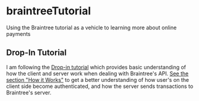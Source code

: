 # braintreeTutorial
Using the Braintree tutorial as a vehicle to learning more about online payments

## Drop-In Tutorial
I am following the [Drop-in tutorial](https://developers.braintreepayments.com/start/tutorial-drop-in-node) which provides basic understanding of how the client and server work when dealing with Braintree's API.
[See the section "How it Works"](https://developers.braintreepayments.com/start/overview) to get a better understanding of how user's on the client side become authenticated, and how the server sends transactions to Braintree's server.
